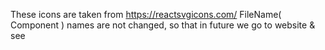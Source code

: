 These icons are taken from https://reactsvgicons.com/
FileName( Component ) names are not changed, so that in future we go to website & see
